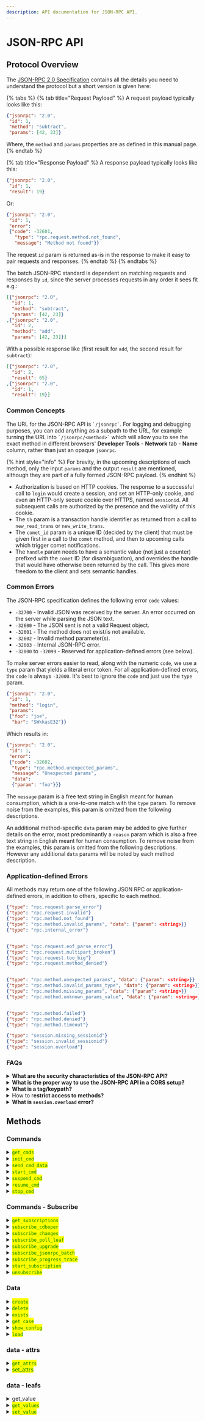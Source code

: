 ```yaml
---
description: API documentation for JSON-RPC API.
---
```


# JSON-RPC API

## Protocol Overview

The [JSON-RPC 2.0 Specification](https://www.jsonrpc.org/specification) contains all the details you need to understand the protocol but a short version is given here:&#x20;

{% tabs %}
{% tab title="Request Payload" %}
A request payload typically looks like this:

```json
{"jsonrpc": "2.0",
 "id": 1,
 "method": "subtract",
 "params": [42, 23]}
```

Where, the `method` and `params` properties are as defined in this manual page.
{% endtab %}

{% tab title="Response Payload" %}
A response payload typically looks like this:

```json
{"jsonrpc": "2.0",
 "id": 1,
 "result": 19}
```

Or:

```json
{"jsonrpc": "2.0",
 "id": 1,
 "error":
 {"code": -32601,
   "type": "rpc.request.method.not_found",
   "message": "Method not found"}}
```

The request `id` param is returned as-is in the response to make it easy to pair requests and responses.
{% endtab %}
{% endtabs %}

The batch JSON-RPC standard is dependent on matching requests and responses by `id`, since the server processes requests in any order it sees fit e.g.:

```json
[{"jsonrpc": "2.0",
  "id": 1,
  "method": "subtract",
  "params": [42, 23]}
,{"jsonrpc": "2.0",
  "id": 2,
  "method": "add",
  "params": [42, 23]}]
```

With a possible response like (first result for `add`, the second result for `subtract`):

```json
[{"jsonrpc": "2.0",
  "id": 2,
  "result": 65}
,{"jsonrpc": "2.0",
  "id": 1,
  "result": 19}]
```

### Common Concepts <a href="#ug.jsonrpc.commonconcepts" id="ug.jsonrpc.commonconcepts"></a>

The URL for the JSON-RPC API is `` `/jsonrpc` ``. For logging and debugging purposes, you can add anything as a subpath to the URL, for example turning the URL into `` `/jsonrpc/<method>` `` which will allow you to see the exact method in different browsers' **Developer Tools** - **Network** tab - **Name** column, rather than just an opaque `jsonrpc`.

{% hint style="info" %}
For brevity, in the upcoming descriptions of each method, only the input `params` and the output `result` are mentioned, although they are part of a fully formed JSON-RPC payload.
{% endhint %}

* Authorization is based on HTTP cookies. The response to a successful call to `login` would create a session, and set an HTTP-only cookie, and even an HTTP-only secure cookie over HTTPS, named `sessionid`. All subsequent calls are authorized by the presence and the validity of this cookie.
* The `th` param is a transaction handle identifier as returned from a call to `new_read_trans` or `new_write_trans`.
* The `comet_id` param is a unique ID (decided by the client) that must be given first in a call to the `comet` method, and then to upcoming calls which trigger comet notifications.
* The `handle` param needs to have a semantic value (not just a counter) prefixed with the `comet` ID (for disambiguation), and overrides the handle that would have otherwise been returned by the call. This gives more freedom to the client and sets semantic handles.

### **Common Errors**

The JSON-RPC specification defines the following error `code` values:

* `-32700` - Invalid JSON was received by the server. An error occurred on the server while parsing the JSON text.
* `-32600` - The JSON sent is not a valid Request object.
* `-32601` - The method does not exist/is not available.
* `-32602` - Invalid method parameter(s).
* `-32603` - Internal JSON-RPC error.
* `-32000` to `-32099` - Reserved for application-defined errors (see below).

To make server errors easier to read, along with the numeric `code`, we use a `type` param that yields a literal error token. For all application-defined errors, the `code` is always `-32000`. It's best to ignore the `code` and just use the `type` param.

```json
{"jsonrpc": "2.0",
 "id": 1,
 "method": "login",
 "params":
 {"foo": "joe",
  "bar": "SWkkasE32"}}
```

Which results in:

```json
{"jsonrpc": "2.0",
 "id": 1,
 "error":
 {"code": -32602,
  "type": "rpc.method.unexpected_params",
  "message": "Unexpected params",
  "data":
  {"param": "foo"}}}
```

The `message` param is a free text string in English meant for human consumption, which is a one-to-one match with the `type` param. To remove noise from the examples, this param is omitted from the following descriptions.

An additional method-specific `data` param may be added to give further details on the error, most predominantly a `reason` param which is also a free text string in English meant for human consumption. To remove noise from the examples, this param is omitted from the following descriptions. However any additional `data` params will be noted by each method description.

### **Application-defined Errors**

All methods may return one of the following JSON RPC or application-defined errors, in addition to others, specific to each method.

```json
{"type": "rpc.request.parse_error"}
{"type": "rpc.request.invalid"}
{"type": "rpc.method.not_found"}
{"type": "rpc.method.invalid_params", "data": {"param": <string>}}
{"type": "rpc.internal_error"}


{"type": "rpc.request.eof_parse_error"}
{"type": "rpc.request.multipart_broken"}
{"type": "rpc.request.too_big"}
{"type": "rpc.request.method_denied"}


{"type": "rpc.method.unexpected_params", "data": {"param": <string>}}
{"type": "rpc.method.invalid_params_type", "data": {"param": <string>}}
{"type": "rpc.method.missing_params", "data": {"param": <string>}}
{"type": "rpc.method.unknown_params_value", "data": {"param": <string>}}


{"type": "rpc.method.failed"}
{"type": "rpc.method.denied"}
{"type": "rpc.method.timeout"}

{"type": "session.missing_sessionid"}
{"type": "session.invalid_sessionid"}
{"type": "session.overload"}
```

### FAQs <a href="#ug.jsonrpc.faq" id="ug.jsonrpc.faq"></a>

<details>

<summary><strong>What are the security characteristics of the JSON-RPC API?</strong></summary>

JSON-RPC runs on top of the embedded web server (see [Web Server](../../connected-topics/web-server.md)), which accepts HTTP and/or HTTPS.

The JSON-RPC session ties the client and the server via an HTTP cookie, named `sessionid` which contains a randomly server-generated number. This cookie is not only secure (when the requests come over HTTPS), meaning that HTTPS cookies do not leak over HTTP, but even more importantly this cookie is also HTTP-only, meaning that only the server and the browser (e.g. not the JavaScript code) have access to the cookie. Furthermore, this cookie is a session cookie, meaning that a browser restart would delete the cookie altogether.

The JSON-RPC session lives as long as the user does not request to log out, as long as the user is active within a 30-minute (default value, which is configurable) time frame, and as long as there are no severe server crashes. When the session dies, the server will reply with the intention to delete any `sessionid` cookies stored in the browser (to prevent any leaks).

When used in a browser, the JSON-RPC API does not accept cross-domain requests by default but can be configured to do so via the custom headers functionality in the embedded web server, or by adding a reverse proxy (see [Web Server](../../connected-topics/web-server.md)).

</details>

<details>

<summary><strong>What is the proper way to use the JSON-RPC API in a CORS setup?</strong></summary>

The embedded server allows for custom headers to be set, in this case, CORS headers, like:

```
Access-Control-Allow-Origin: http://webpage.com
Access-Control-Allow-Credentials: true
Access-Control-Allow-Headers: Origin, Content-Type, Accept
Access-Control-Request-Method: POST
```

A server hosted at `http://server.com` responding with these headers would mean that the JSON-RPC API can be contacted from a browser that is showing a web page from `http://webpage.com`, and will allow the browser to make POST requests, with a limited amount of headers and with credentials (i.e. cookies).

This is not enough though, because the browser also needs to be told that your JavaScript code really wants to make a CORS request. A jQuery example would show like this:

```json
// with jQuery
$.ajax({
  type: 'post',
  url: 'http://server.com/jsonrpc',
  contentType: 'application/json',
  data: JSON.stringify({
    jsonrpc: '2.0',
    id: 1,
    method: 'login',
    params: {
      'user': 'joe',
      'passwd': 'SWkkasE32'
    }
  }),
  dataType: 'json',
  crossDomain: true,       // CORS specific
  xhrFields: {             // CORS specific
    withCredentials: true  // CORS specific
  }                        // CORS specific
})
```

Without this setup, you will notice that the browser will not send the `sessionid` cookie on post-login JSON-RPC calls.

</details>

<details>

<summary><strong>What is a tag/keypath?</strong></summary>

A `tagpath` is a path pointing to a specific position in a YANG module's schema.

A `keypath` is a path pointing to a specific position in a YANG module's instance.

These kinds of paths are used for several of the API methods (e.g. `set_value`, `get_value`, `subscribe_changes`), and could be seen as XPath path specifications in abbreviated format.

Let's look at some examples using the following YANG module as input:

```json
module devices {
    namespace "http://acme.com/ns/devices";
    prefix d;

    container config {
        leaf description { type string; }
        list device {
            key "interface";
            leaf interface { type string; }
            leaf date { type string; }
        }
    }
}
```

Valid tagpaths:

* `` `/d:config/description` ``
* `` `/d:config/device/interface` ``

Valid keypaths:

* `` `/d:config/device{eth0}/date` `` - the date leaf value within a device with an `interface` key set to `eth0`_._

Note how the prefix is prepended to the first tag in the path. This prefix is compulsory.

</details>

<details>

<summary>How to r<strong>estrict access to methods?</strong></summary>

The AAA infrastructure can be used to restrict access to library functions using command rules:

```xml
<cmdrule xmlns="http://tail-f.com/yang/acm">
  <name>webui</name>
  <context xmlns="http://tail-f.com/yang/acm">webui</context>
  <command>::jsonrpc:: get_schema</command>
  <access-operations>read exec</access-operations>
  <action>deny</action>
</cmdrule>
```

Note how the command is prefixed with `::jsonrpc::`. This tells the AAA engine to apply the command rule to JSON-RPC API functions.

You can read more about the command rules in [AAA infrastructure](../../../administration/management/aaa-infrastructure.md).

</details>

<details>

<summary><strong>What is <code>session.overload</code> error?</strong></summary>

A series of limits are imposed on the load that one session can put on the system. This reduces the risk that a session takes over the whole system and brings it into a DoS situation.

The response will include details about the limit that triggered the error.

Known limits:

* Only 10000 commands/subscriptions are allowed per session

</details>

## Methods

### Commands

<details>

<summary><mark style="color:green;"><code>get_cmds</code></mark></summary>

Get a list of the session's batch commands.

**Params**

```json
{}
```

**Result**

```json
{"cmds": <array of cmd>}

cmd =
 {"params": <object>,
  "comet_id": <string>,
  "handle": <string>,
  "tag": <"string">,
  "started": <boolean>,
  "stopped": <boolean; should be always false>}
```

</details>

<details>

<summary><mark style="color:green;"><code>init_cmd</code></mark></summary>

Starts a batch command.

**Note**: The `start_cmd` method must be called to actually get the batch command to generate any messages unless the `handle` is provided as input.

**Note**: As soon as the batch command prints anything on stdout, it will be sent as a message and turn up as a result to your polling call to the `comet` method.

**Params**

```json
{"th": <integer>,
 "name": <string>,
 "args": <string>,
 "emulate": <boolean, default: false>,
 "width": <integer, default: 80>,
 "height": <integer, default: 24>,
 "scroll": <integer, default: 0>,
 "comet_id": <string>,
 "handle": <string, optional>}
```

* The `name` param is one of the named commands defined in `ncs.conf`.
* The `args` param specifies any extra arguments to be provided to the command except for the ones specified in `ncs.conf`.
* The `emulate` param specifies if terminal emulation should be enabled.
* The `width`, `height`, `scroll` properties define the screen properties.

**Result**

```json
{"handle": <string>}
```

A handle to the batch command is returned (equal to `handle` if provided).

</details>

<details>

<summary><mark style="color:green;"><code>send_cmd_data</code></mark></summary>

Sends data to batch command started with `init_cmd`_._

**Params**

```json
{"handle": <string>,
 "data": <string>}
```

The `handle` param is as returned from a call to `init_cmd` and the `data` param is what is to be sent to the batch command started with `init_cmd`.

**Result**

```json
{}
```

**Errors (specific)**

```json
{"type": "cmd.not_initialized"}
```

</details>

<details>

<summary><mark style="color:green;"><code>start_cmd</code></mark></summary>

Signals that a batch command can start to generate output.

**Note**: This method must be called to actually start the activity initiated by calls to one of the methods `init_cmd`.

**Params**

```json
{"handle": <string>}
```

The `handle` param is as returned from a call to `init_cmd`.

**Result**

```json
{}
```

</details>

<details>

<summary><mark style="color:green;"><code>suspend_cmd</code></mark></summary>

Suspends output from a batch command.

**Note**: the `init_cmd` method must have been called with the `emulate` param set to true for this to work

**Params**

```json
{"handle": <string>}
```

The `handle` param is as returned from a call to `init_cmd`.

**Result**

```
{}
```

</details>

<details>

<summary><mark style="color:green;"><code>resume_cmd</code></mark></summary>

Resumes a batch command started with `init_cmd`_._

**Note**: the `init_cmd` method must have been called with the `emulate` param set to `true` for this to work.

**Params**

```json
{"handle": <string>}
```

The `handle` param is as returned from a call to `init_cmd`.

**Result**

```json
{}
```

</details>

<details>

<summary><mark style="color:green;"><code>stop_cmd</code></mark></summary>

Stops a batch command.

**Note**: This method must be called to stop the activity started by calls to one of the methods `init_cmd`.

**Params**

```json
{"handle": <string>}
```

The `handle` param is as returned from a call to `init_cmd`.

**Result**

```json
{}
```

</details>

### Commands - Subscribe <a href="#methods-commands-subscribe" id="methods-commands-subscribe"></a>

<details>

<summary><mark style="color:green;"><code>get_subscriptions</code></mark></summary>

Get a list of the session's subscriptions.

**Params**

```json
{}
```

**Result**

```json
{"subscriptions": <array of subscription>}

subscription =
 {"params": <object>,
  "comet_id": <string>,
  "handle": <string>,
  "tag": <"string">,
  "started": <boolean>,
  "stopped": <boolean; should be always false>}
```

</details>

<details>

<summary><mark style="color:green;"><code>subscribe_cdboper</code></mark></summary>

Starts a subscriber to operational data in CDB. Changes done to configuration data will not be seen here.

**Note**: The `start_subscription` method must be called to actually get the subscription to generate any messages unless the `handle` is provided as input.

**Note**: The `unsubscribe` method should be used to end the subscription.

**Note**: As soon as a subscription message is generated it will be sent as a message and turn up as result to your polling call to the `comet` method.

**Params**

```json
{"comet_id": <string>,
 "handle": <string, optional>,
 "path": <string>}
```

The `path` param is a keypath restricting the subscription messages to only be about changes done under that specific keypath.

**Result**

```json
{"handle": <string>}
```

A handle to the subscription is returned (equal to `handle` if provided).

Subscription messages will end up in the `comet` method and the format of that message will be an array of changes of the same type as returned by the `subscribe_changes` method. See below.

**Errors (specific)**

```json
{"type": "db.cdb_operational_not_enabled"}
```

</details>

<details>

<summary><mark style="color:green;"><code>subscribe_changes</code></mark></summary>

Starts a subscriber to configuration data in CDB. Changes done to operational data in CDB data will not be seen here. Furthermore, subscription messages will only be generated when a transaction is successfully committed.

**Note**: The `start_subscription` method must be called to actually get the subscription to generate any messages, unless the `handle` is provided as input.

**Note**: The `unsubscribe` method should be used to end the subscription.

**Note**: As soon as a subscription message is generated, it will be sent as a message and turn up as result to your polling call to the `comet` method.

**Params**

```json
{"comet_id": <string>,
 "handle": <string, optional>,
 "path": <string>,
 "skip_local_changes": <boolean, default: false>,
 "hide_changes": <boolean, default: false>,
 "hide_values": <boolean, default: false>}
```

The `path` param is a keypath restricting the subscription messages to only be about changes done under that specific keypath.

The `skip_local_changes` param specifies if configuration changes done by the owner of the read-write transaction should generate subscription messages.

The `hide_changes` and `hide_values` params specify a lower level of information in subscription messages, in case it is enough to receive just a "ping" or a list of changed keypaths, respectively, but not the new values resulted in the changes.

**Result**

```json
{"handle": <string>}
```

A handle to the subscription is returned (equal to `handle` if provided).

Subscription messages will end up in the `comet` method and the format of that message will be an object such as:

```json
{"db": <"running" | "startup" | "candidate">,
 "user": <string>,
 "ip": <string>,
 "changes": <array>}
```

The `user` and `ip` properties are the username and IP address of the committing user.

The `changes` param is an array of changes of the same type as returned by the `changes` method. See above.

</details>

<details>

<summary><mark style="color:green;"><code>subscribe_poll_leaf</code></mark></summary>

Starts a polling subscriber to any type of operational and configuration data (outside of CDB as well).

**Note**: The `start_subscription` method must be called to actually get the subscription to generate any messages unless the `handle` is provided as input.

**Note**: The `unsubscribe` method should be used to end the subscription.

**Note**: As soon as a subscription message is generated, it will be sent as a message and turn up as result to your polling call to the `comet` method.

**Params**

```json
{"th": <integer>,
 "path": <string>,
 "interval": <integer between 0 and 3600>,
 "comet_id": <string>,
 "handle": <string, optional>}
```

The `path` param is a keypath pointing to a leaf value.

The `interval` is a timeout in seconds between when to poll the value.

**Result**

```json
{"handle": <string>}
```

A handle to the subscription is returned (equal to `handle` if provided).

Subscription messages will end up in the `comet` method and the format of is a simple string value.

</details>

<details>

<summary><mark style="color:green;"><code>subscribe_upgrade</code></mark></summary>

Starts a subscriber to upgrade messages.

**Note**: The `start_subscription` method must be called to actually get the subscription to generate any messages, unless the `handle` is provided as input.

**Note**: The `unsubscribe` method should be used to end the subscription.

**Note**: As soon as a subscription message is generated, it will be sent as a message and turn up as result to your polling call to the `comet` method.

**Params**

```json
{"comet_id": <string>,
 "handle": <string, optional>}
```

**Result**

```json
{"handle": <string>}
```

A handle to the subscription is returned (equal to `handle` if provided).

Subscription messages will end up in the `comet` method and the format of that message will be an object such as:

```json
{"upgrade_state": <"wait_for_init" | "init" | "abort" | "commit">,
 "timeout": <number, only if "upgrade_state" === "wait_for_init">}
```

</details>

<details>

<summary><mark style="color:green;"><code>subscribe_jsonrpc_batch</code></mark></summary>

Starts a subscriber to JSONRPC messages for batch requests.

**Note**: The `start_subscription` method must be called to actually get the subscription to generate any messages unless the `handle` is provided as input.

**Note**: The `unsubscribe` method should be used to end the subscription.

**Note**: As soon as a subscription message is generated it will be sent as a message and turn up as result to your polling call to the `comet` method.

**Params**

```json
{"comet_id": <string>,
 "handle": <string, optional>}
```

**Result**

```json
{"handle": <string>}
```

A handle to the subscription is returned (equal to `handle` if provided).

Subscription messages will end up in the `comet` method having exact same structure like a JSON-RPC response:

```json
{"jsonrpc":"2.0",
 "result":"admin",
 "id":1}
```

```json
{"jsonrpc": "2.0",
 "id": 1,
 "error":
 {"code": -32602,
  "type": "rpc.method.unexpected_params",
  "message": "Unexpected params",
  "data":
  {"param": "foo"}}}
```

</details>

<details>

<summary><mark style="color:green;"><code>subscribe_progress_trace</code></mark></summary>

Starts a subscriber to progress trace events.

**Note**: The `start_subscription` method must be called to actually get the subscription to generate any messages unless the `handle` is provided as input.

**Note**: The `unsubscribe` method should be used to end the subscription.

**Note**: As soon as a subscription message is generated, it will be sent as a message and turn up as result to your polling call to the `comet` method.

**Params**

```json
{"comet_id": <string>,
 "handle": <string, optional>,
 "verbosity": <"normal" | "verbose" | "very_verbose" | "debug", default: "normal">
 "filter_context": <"webui" | "cli" | "netconf" | "rest" | "snmp" | "system" | string, optional>}
```

The `verbosity` param specifies the verbosity of the progress trace.

The `filter_context` param can be used to only get progress events from a specific context For example, if `filter_context` is set to `cli` only progress trace events from the CLI are returned.

**Result**

```json
{"handle": <string>}
```

A handle to the subscription is returned (equal to `handle` if provided).

Subscription messages will end up in the `comet` method and the format of that message will be an object such as:

```json
{"timestamp": <string>,
 "duration": <string, optional if end of span>,
 "span-id": <string>,
 "parent-span-id": <string, optional if parent span exists>,
 "trace-id": <string>,
 "session-id": <integer>,
 "transaction-id": <integer, optional if transaction exists>,
 "datastore": <string, optional if transaction exists>,
 "context": <string>,
 "subsystem": <string, optional if in subsystem>,
 "message": <string>,
 "annotation": <string, optional if end of span>,
 "attributes":  <object with key-value attributes, optional>,
 "links":  <array with objects, each containing a trace-id and span-id
 key, optional>}
```

</details>

<details>

<summary><mark style="color:green;"><code>start_subscription</code></mark></summary>

Signals that a subscribe command can start to generate output.

**Note**: This method must be called to actually start the activity initiated by calls to one of the methods `subscribe_cdboper`, `subscribe_changes`, `subscribe_messages`, `subscribe_poll_leaf` or `subscribe_upgrade` \*\*with no `handle`.

**Params**

```json
{"handle": <string>}
```

The `handle` param is as returned from a call to `subscribe_cdboper`, `subscribe_changes`, `subscribe_messages`, `subscribe_poll_leaf` or `subscribe_upgrade`.

**Result**

```json
{}
```

</details>

<details>

<summary><mark style="color:green;"><code>unsubscribe</code></mark></summary>

Stops a subscriber.

**Note**: This method must be called to stop the activity started by calls to one of the methods `subscribe_cdboper`, `subscribe_changes`, `subscribe_messages`, `subscribe_poll_leaf` or `subscribe_upgrade`.

**Params**

```json
{"handle": <string>}
```

The `handle` param is as returned from a call to `subscribe_cdboper`, `subscribe_changes`, `subscribe_messages`, `subscribe_poll_leaf` or `subscribe_upgrade`.

**Result**

```json
{}
```

</details>

### Data

<details>

<summary><mark style="color:green;"><code>create</code></mark></summary>

Create a list entry, a presence container, or a leaf of type empty (unless in a union, then use `set_value`).

**Params**

```json
{"th": <integer>,
 "path": <string>}
```

The `path` param is a keypath pointing to data to be created.

**Result**

```json
{}
```

**Errors (specific)**

```json
{"type": "db.locked"}
```

</details>

<details>

<summary><mark style="color:green;"><code>delete</code></mark></summary>

Deletes an existing list entry, a presence container, or an optional leaf and all its children (if any).

**Note**: If the permission to delete is denied on a child, the 'warnings' array in the result will contain a warning 'Some elements could not be removed due to NACM rules prohibiting access.'. The `delete` method will still delete as much as is allowed by the rules. See [AAA Infrastructure](../../../administration/management/aaa-infrastructure.md) for more information about permissions and authorization.

**Params**

```json
{"th": <integer>,
 "path": <string>}
```

The `path` param is a keypath pointing to data to be deleted.

**Result**

```json
{} |
                {"warnings": <array of strings>}
```

**Errors (specific)**

```json
{"type": "db.locked"}
```

</details>

<details>

<summary><mark style="color:green;"><code>exists</code></mark></summary>

Checks if optional data exists.

**Params**

```json
{"th": <integer>,
 "path": <string>}
```

The `path` param is a keypath pointing to data to be checked for existence.

**Result**

```json
{"exists": <boolean>}
```

</details>

<details>

<summary><mark style="color:green;"><code>get_case</code></mark></summary>

Get the case of a choice leaf.

**Params**

```json
{"th": <integer>,
 "path": <string>,
 "choice": <string>}
```

The `path` param is a keypath pointing to data that contains the choice leaf given by the `choice` param.

**Result**

```json
{"case": <string>}
```

</details>

<details>

<summary><mark style="color:green;"><code>show_config</code></mark></summary>

Retrieves configuration and operational data from the provided transaction

**Params**

```json
{"th": <integer>,
 "path": <string>
 "result_as": <"string" | "json" | "json2", default: "string">
 "with_oper": <boolean, default: false>
 "max_size": <"integer", default: 0>}
```

The `path` param is a keypath to the configuration to be returned. `result_as` controls the output format, string for a compact string format, `json` for JSON-compatible with RESTCONF and `json2` for a variant of the RESTCONF JSON format. `max_size` sets the maximum size of the data field in kb, set to 0 to disable the limit.

**Result**

`result_as` string:

```json
{"config": <string>}
```

`result_as` JSON:

```json
{"data": <json>}
```

</details>

<details>

<summary><mark style="color:green;"><code>load</code></mark></summary>

Load XML configuration into the current transaction.

**Params**

```json
{"th": <integer>,
 "data": <string>
 "path": <string, default: "/">
 "format": <"json" | "xml", default: "xml">
 "mode": <"create" | "merge" | "replace", default: "merge">}
```

The `data` param is the data to be loaded into the transaction. `mode` controls how the data is loaded into the transaction, analogous with the CLI command load. `format` informs load about which format `data` is in. If `format` is `xml`, the data must be an XML document encoded as a string. If `format` is `json`, data can either be a JSON document encoded as a string or the JSON data itself.

**Result**

```json
{}
```

**Errors (specific)**

```json
{"row": <integer>, "message": <string>}
```

</details>

### data - attrs <a href="#methods-data-attrs" id="methods-data-attrs"></a>

<details>

<summary><mark style="color:green;"><code>get_attrs</code></mark></summary>

Get node attributes.

**Params**

```json
{"th": <integer>,
 "path": <string>,
 "names": <array of string>}
```

The `path` param is a keypath pointing to the node and the `names` param is a list of attribute names that you want to retrieve.

**Result**

```json
{"attrs": <object of attribute name/value>}
```

</details>

<details>

<summary><mark style="color:green;">set_attrs</mark></summary>

Set node attributes.

**Params**

```json
{"th": <integer>,
 "path": <string>,
 "attrs": <object of attribute name/value>}
```

The `path` param is a keypath pointing to the node and the `attrs` param is an object that maps attribute names to their values.

**Result**

```json
{}
```

</details>

### data - leafs <a href="#methods-data-leafs" id="methods-data-leafs"></a>

<details>

<summary>get_value</summary>

Gets a leaf value.

**Params**

```json
{"th": <integer>,
 "path": <string>,
 "check_default": <boolean, default: false>}
```

The `path` param is a keypath pointing to a value.

The `check_default` param adds `is_default` to the result if set to `true`. `is_default` is set to `true` if the default value handling returned the value.

**Result**

```json
{"value": <string>}
```

**Example**

{% code title="Example: Method get_value" %}
```json
curl \
    --cookie 'sessionid=sess12541119146799620192;' \
    -X POST \
    -H 'Content-Type: application/json' \
    -d '{"jsonrpc": "2.0", "id": 1,
         "method": "get_value",
         "params": {"th": 4711,
                    "path": "/dhcp:dhcp/max-lease-time"}}' \
    http://127.0.0.1:8008/jsonrpc
    
{
  "jsonrpc": "2.0",
  "id": 1,
  "result": {"value": "7200"}
}
```
{% endcode %}

</details>

<details>

<summary><mark style="color:green;"><code>get_values</code></mark></summary>

Get leaf values.

**Params**

```json
{"th": <integer>,
 "path": <string>,
 "check_default": <boolean, default: false>,
 "leafs": <array of string>}
```

The `path` param is a keypath pointing to a container. The `leafs` param is an array of children names residing under the parent container in the YANG module.

The `check_default` param adds `is_default` to the result if set to `true`. `is_default` is set to `true` if the default value handling returned the value.

**Result**

```json
{"values": <array of value/error>}

value  = {"value": <string>, "access": <access>}
error  = {"error": <string>, "access": <access>} |
         {"exists": true, "access": <access>} |
         {"not_found": true, "access": <access>}
access = {"read": true, write: true}
```

**Note**: The access object has no `read` and/or `write` properties if there are no read and/or access rights.

</details>

<details>

<summary><mark style="color:green;"><code>set_value</code></mark></summary>

Sets a leaf value.

**Params**

```json
{"th": <integer>,
 "path": <string>,
 "value": <string | boolean | integer | array | null>,
 "dryrun": <boolean, default: false}
```

The `path` param is the keypath to give a new value as specified with the `value` param.

`value` can be an array when the _path_ is a leaf-list node.

When `value` is `null`, the `set_value` method acts like `delete`.

When `dryrun` is `true`, this function can be used to test if a value is valid or not.

**Note**: If this method is used for deletion and permission to delete is denied on a child, the 'warnings' array in the result will contain a warning ''Some elements could not be removed due to NACM rules prohibiting access.'. The delete will still delete as much as is allowed by the rules. See [AAA Infrastructure](../../../administration/management/aaa-infrastructure.md) for more information about permissions and authorization.

**Note**: In the case type empty is in a union, the expected `value` is \``[null]`\`. Due to implementation specifics, it is also possible to use the empty string and the leaf's name as value to express type empty. If type empty is positioned before type string in a union, the implication is that you can't set the leaf (as type string) to the empty string or the leaf name. You can only set the empty part of the union using the empty string or the leaf name.

**Result**

```json
{} |
                {"warnings": <array of strings>}
```

**Errors (specific)**

```json
{"type": "data.already_exists"}
{"type": "data.not_found"}
{"type": "data.not_writable"}
{"type": "db.locked"}
```

**Example**

{% code title="Example: Method set_value" %}
```json
curl \
    --cookie 'sessionid=sess12541119146799620192;' \
    -X POST \
    -H 'Content-Type: application/json' \
    -d '{"jsonrpc": "2.0", "id": 1,
         "method": "set_value",
         "params": {"th": 4711,
                    "path": "/dhcp:dhcp/max-lease-time",
                    "value": "4500"}}' \
    http://127.0.0.1:8008/jsonrpc
    
{"jsonrpc": "2.0",
 "id": 1,
 "result": {}
}
```
{% endcode %}

</details>
